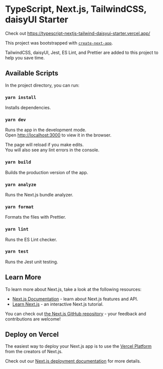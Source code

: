 # TypeScript, Next.js, TailwindCSS, daisyUI Starter

Check out https://typescript-nextjs-tailwind-daisyui-starter.vercel.app/

This project was bootstrapped with [`create-next-app`](https://github.com/vercel/next.js/tree/canary/packages/create-next-app).

TailwindCSS, daisyUI, Jest, ES Lint, and Prettier are added to this project to help you save time.

## Available Scripts

In the project directory, you can run:

### `yarn install`

Installs dependencies.

### `yarn dev`

Runs the app in the development mode.\
Open [http://localhost:3000](http://localhost:3000) to view it in the browser.

The page will reload if you make edits.\
You will also see any lint errors in the console.

### `yarn build`

Builds the production version of the app.

### `yarn analyze`

Runs the Next.js bundle analyzer.

### `yarn format`

Formats the files with Prettier.

### `yarn lint`

Runs the ES Lint checker.

### `yarn test`

Runs the Jest unit testing.

## Learn More

To learn more about Next.js, take a look at the following resources:

-   [Next.js Documentation](https://nextjs.org/docs) - learn about Next.js features and API.
-   [Learn Next.js](https://nextjs.org/learn) - an interactive Next.js tutorial.

You can check out [the Next.js GitHub repository](https://github.com/vercel/next.js/) - your feedback and contributions are welcome!

## Deploy on Vercel

The easiest way to deploy your Next.js app is to use the [Vercel Platform](https://vercel.com/new?utm_medium=default-template&filter=next.js&utm_source=create-next-app&utm_campaign=create-next-app-readme) from the creators of Next.js.

Check out our [Next.js deployment documentation](https://nextjs.org/docs/deployment) for more details.
